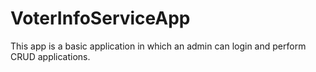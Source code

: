 # VoterInfoServiceApp
This app is a basic application in which an admin can login and perform CRUD applications.
